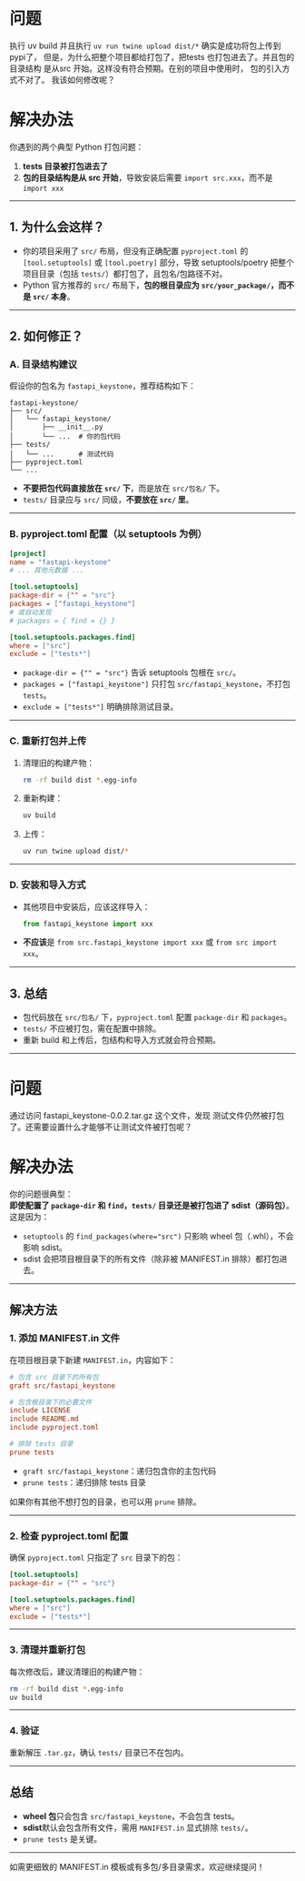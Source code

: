 # 问题

执行 uv build 并且执行 `uv run twine upload dist/*` 确实是成功将包上传到pypi了， 但是，为什么把整个项目都给打包了，把tests 也打包进去了。并且包的目录结构 是从src 开始。这样没有符合预期。在别的项目中使用时， 包的引入方式不对了。 我该如何修改呢？

# 解决办法

你遇到的两个典型 Python 打包问题：

1. **tests 目录被打包进去了**  
2. **包的目录结构是从 src 开始**，导致安装后需要 `import src.xxx`，而不是 `import xxx`

---

## 1. **为什么会这样？**

- 你的项目采用了 `src/` 布局，但没有正确配置 `pyproject.toml` 的 `[tool.setuptools]` 或 `[tool.poetry]` 部分，导致 setuptools/poetry 把整个项目目录（包括 `tests/`）都打包了，且包名/包路径不对。
- Python 官方推荐的 `src/` 布局下，**包的根目录应为 `src/your_package/`，而不是 `src/` 本身**。

---

## 2. **如何修正？**

### **A. 目录结构建议**

假设你的包名为 `fastapi_keystone`，推荐结构如下：

```
fastapi-keystone/
├── src/
│   └── fastapi_keystone/
│       ├── __init__.py
│       └── ...  # 你的包代码
├── tests/
│   └── ...      # 测试代码
├── pyproject.toml
└── ...
```

- **不要把包代码直接放在 `src/` 下**，而是放在 `src/包名/` 下。
- `tests/` 目录应与 `src/` 同级，**不要放在 `src/` 里**。

---

### **B. pyproject.toml 配置（以 setuptools 为例）**

```toml
[project]
name = "fastapi-keystone"
# ... 其他元数据 ...

[tool.setuptools]
package-dir = {"" = "src"}
packages = ["fastapi_keystone"]
# 或自动发现
# packages = { find = {} }

[tool.setuptools.packages.find]
where = ["src"]
exclude = ["tests*"]
```

- `package-dir = {"" = "src"}` 告诉 setuptools 包根在 `src/`。
- `packages = ["fastapi_keystone"]` 只打包 `src/fastapi_keystone`，不打包 `tests`。
- `exclude = ["tests*"]` 明确排除测试目录。

---

### **C. 重新打包并上传**

1. 清理旧的构建产物：

   ```bash
   rm -rf build dist *.egg-info
   ```

2. 重新构建：

   ```bash
   uv build
   ```

3. 上传：

   ```bash
   uv run twine upload dist/*
   ```

---

### **D. 安装和导入方式**

- 其他项目中安装后，应该这样导入：

  ```python
  from fastapi_keystone import xxx
  ```

- **不应该**是 `from src.fastapi_keystone import xxx` 或 `from src import xxx`。

---

## 3. **总结**

- 包代码放在 `src/包名/` 下，`pyproject.toml` 配置 `package-dir` 和 `packages`。
- `tests/` 不应被打包，需在配置中排除。
- 重新 build 和上传后，包结构和导入方式就会符合预期。

---

# 问题

通过访问 fastapi_keystone-0.0.2.tar.gz 这个文件，发现 测试文件仍然被打包了。还需要设置什么才能够不让测试文件被打包呢？

# 解决办法

你的问题很典型：  
**即使配置了 `package-dir` 和 `find`，`tests/` 目录还是被打包进了 sdist（源码包）**。  
这是因为：

- `setuptools` 的 `find_packages(where="src")` 只影响 wheel 包（.whl），不会影响 sdist。
- sdist 会把项目根目录下的所有文件（除非被 MANIFEST.in 排除）都打包进去。

---

## 解决方法

### 1. **添加 MANIFEST.in 文件**

在项目根目录下新建 `MANIFEST.in`，内容如下：

```ini
# 包含 src 目录下的所有包
graft src/fastapi_keystone

# 包含根目录下的必要文件
include LICENSE
include README.md
include pyproject.toml

# 排除 tests 目录
prune tests
```

- `graft src/fastapi_keystone`：递归包含你的主包代码
- `prune tests`：递归排除 tests 目录

如果你有其他不想打包的目录，也可以用 `prune` 排除。

---

### 2. **检查 pyproject.toml 配置**

确保 `pyproject.toml` 只指定了 `src` 目录下的包：

```toml
[tool.setuptools]
package-dir = {"" = "src"}

[tool.setuptools.packages.find]
where = ["src"]
exclude = ["tests*"]
```

---

### 3. **清理并重新打包**

每次修改后，建议清理旧的构建产物：

```bash
rm -rf build dist *.egg-info
uv build
```

---

### 4. **验证**

重新解压 `.tar.gz`，确认 `tests/` 目录已不在包内。

---

## 总结

- **wheel 包**只会包含 `src/fastapi_keystone`，不会包含 tests。
- **sdist**默认会包含所有文件，需用 `MANIFEST.in` 显式排除 `tests/`。
- `prune tests` 是关键。

---

如需更细致的 MANIFEST.in 模板或有多包/多目录需求，欢迎继续提问！